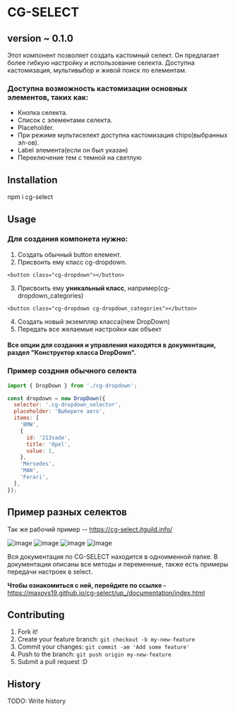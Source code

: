 # CG-SELECT

## version ~ 0.1.0

Этот компонент позволяет создать кастомный селект. Он предлагает более гибкую настройку и использование селекта.
Доступна кастомизация, мультивыбор и живой поиск по елементам.

### Доступна возможность кастомизации основных элементов, таких как:

- Кнопка селекта.
- Список c элементами селекта.
- Placeholder.
- При режиме мультиселект доступна кастомизация chips(выбранных эл-ов).
- Label элемента(если он был указан)
- Переключение тем с темной на светлую

## Installation

npm i cg-select

## Usage

### Для создания компонета нужно:

1. Создать обычный button елемент.
2. Присвоить ему класс cg-dropdown.

```
<button class="cg-dropdown"></button>
```

3. Присвоить ему **уникальный класс**, например(cg-dropdown_categories)

```
<button class="cg-dropdown cg-dropdown_categories"></button>
```

4. Создать новый экземпляр класса(new DropDown)
5. Передать все желаемые настройки как объект

#### Все опции для создания и управления находятся в документации, раздел "Конструктор класса DropDown".

### Пример создния обычного селекта

```javascript
import { DropDown } from './cg-dropdown';

const dropdown = new DropDown({
  selector: '.cg-dropdown_selector',
  placeholder: 'Выберите авто',
  items: [
    'BMW',
    {
      id: '213sade',
      title: 'Opel',
      value: 1,
    },
    'Mersedes',
    'MAN',
    'Ferari',
  ],
});
```

## Пример разных селектов

Так же рабочий пример -- https://cg-select.itguild.info/

![image](https://github.com/apuc/cg-select/blob/main/src/images/DefaultSelect.png)
![image](https://github.com/apuc/cg-select/blob/main/src/images/MultiSelect.png)
![image](https://github.com/apuc/cg-select/blob/main/src/images/WhiteTheme.png)
![image](https://github.com/apuc/cg-select/blob/main/src/images/Categories.png)

Вся документация по CG-SELECT находится в одноименной папке. В документации описаны все методы и переменные, также есть примеры передачи настроек в select.

**Чтобы ознакомиться с ней, перейдите по ссылке -** https://maxovs19.github.io/cg-select/up_/documentation/index.html

## Contributing

1. Fork it!
2. Create your feature branch: `git checkout -b my-new-feature`
3. Commit your changes: `git commit -am 'Add some feature'`
4. Push to the branch: `git push origin my-new-feature`
5. Submit a pull request :D

## History

TODO: Write history
